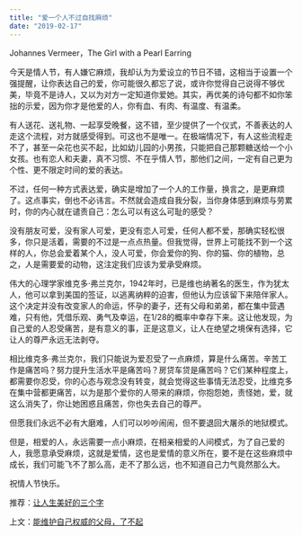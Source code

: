```yaml
---
title: "爱一个人不过自找麻烦"
date: "2019-02-17"
---
```


Johannes Vermeer，The Girl with a Pearl Earring

今天是情人节，有人嫌它麻烦，我却认为为爱设立的节日不错，这相当于设置一个强提醒，让你表达自己的爱，你可能很久都忘了说，或许你觉得自己说得不够优美，毕竟不是诗人，又以为对方一定知道你爱她。其实，再优美的诗句都不如你笨拙的示爱，因为你才是他爱的人，你有血、有肉、有温度、有温柔。

有人送花、送礼物、一起享受晚餐，这不错，至少提供了一个仪式，不善表达的人走这个流程，对方就感受得到。可这也不是唯一。在极端情况下，有人这些流程走不了，甚至一朵花也买不起，比如幼儿园的小男孩，只能把自己那颗糖送给一个小女孩。也有恋人和夫妻，真不习惯、不在乎情人节，那他们之间，一定有自己更为个性、更不限定时间的爱的表达。

不过，任何一种方式表达爱，确实是增加了一个人的工作量，换言之，是更麻烦了。这点事实，倒也不必讳言。不然就会造成自我分裂，当你身体感到麻烦与劳累时，你的内心就在谴责自己：怎么可以有这么可耻的感受？

没有朋友可爱，没有家人可爱，更没有恋人可爱，任何人都不爱，那确实轻松很多，你只是活着，需要的不过是一点点热量。但我觉得，世界上可能找不到一个这样的人，你总会爱着某个人，没人可爱，你会爱你的狗、你的猫、你的植物，总之，人是需要爱的动物，这注定我们应该为爱承受麻烦。

伟大的心理学家维克多·弗兰克尔，1942年时，已是维也纳著名的医生，作为犹太人，他可以拿到美国的签证，以逃离纳粹的迫害，但他认为应该留下来陪伴家人。这个决定并没有改变家人的命运，怀孕的妻子，还有父母和弟弟，都在集中营遇难，只有他，凭借乐观、勇气及幸运，在1/28的概率中幸存下来。这让他发现，为自己爱的人忍受痛苦，是有意义的事，正是这意义，让人在绝望之境保有选择，它让人的尊严永远无法剥夺。

相比维克多·弗兰克尔，我们只能说为爱忍受了一点麻烦，算是什么痛苦。辛苦工作是痛苦吗？努力提升生活水平是痛苦吗？房贷车贷是痛苦吗？它们某种程度上，都需要你忍受，你的心态与观念没有转变，就会觉得这些事情无法忍受，比维克多在集中营都更痛苦，以为是那个爱你的人带来的麻烦，你抱怨她，责怪她，爱，就这么消失了，你让她困惑且痛苦，你也失去自己的尊严。

但愿我们永远不必有大磨难，人们可以吵吵闹闹，但不要退回大屠杀的地狱模式。

但是，相爱的人，永远需要一点小麻烦，在相亲相爱的人间模式，为了自己爱的人，我愿意承受麻烦，这就是爱情，这也是爱情的意义所在，要不是在这些麻烦中成长，我们可能飞不了那么高，走不了那么远，也不知道自己力气竟然那么大。

祝情人节快乐。

推荐：[让人生美好的三个字](http://mp.weixin.qq.com/s?__biz=MjM5NDU0Mjk2MQ==&mid=2651625669&idx=1&sn=2fbf506c087c693b5ea62dde635faff8&chksm=bd7e1cdb8a0995cd181fd9aed39ca66cbd4372fe2739919a91d6f57087a23f6625533d884e3d&scene=21#wechat_redirect)

上文：[能维护自己权威的父母，了不起](http://mp.weixin.qq.com/s?__biz=MjM5NDU0Mjk2MQ==&mid=2651632567&idx=1&sn=1b6fdfec53ad356f35b4bfb4f2530ce6&chksm=bd7e37a98a09bebf476fbc253cef3520ca16378b3df38891877e43a9c3b5be1e69706de2e872&scene=21#wechat_redirect)
